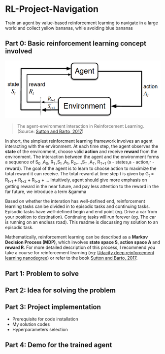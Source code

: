 # RL-Project-Navigation
Train an agent by value-based reinforcement learning to navigate in a large world and collect yellow bananas, while avoiding blue bananas

## Part 0: Basic reinforcement learning concept involved
![](https://github.com/CenturyLiu/RL-Project-Navigation/blob/master/rl-basic.png)
> The agent-environment interaction in Reinforcement Learning.(Source: [Sutton and Barto, 2017](http://incompleteideas.net/book/RLbook2020.pdf))

In short, the simplest reinforcment learning framework involves an agent interacting with the environment. At each time step, the agent observes the **state** of the environment, choose valid **action** and receive **reward** from the environment. The interaction between the agent and the environment forms a sequence of S<sub>0</sub> ,A<sub>0</sub>, R<sub>1</sub> ,S<sub>1</sub> ,A<sub>1</sub>, R<sub>2</sub>,...,S<sub>T</sub> ,A<sub>T</sub>, R<sub>T+1</sub>       (s - states,a - action,r - reward). The goal of the agent is to learn to choose action to maximize the total reward it can receive. The total reward at time step t is given by G<sub>t</sub> = R<sub>t+1</sub> + R<sub>t+2</sub> + R<sub>t+3</sub> + ... Intuitively, agent should give more emphasis on getting reward in the near future, and pay less attention to the reward in the far future, we introduce a term &gamma

Based on whether the interation has well-defined end, reinforcement learning tasks can be divided in to episodic tasks and continuing tasks. Episodic tasks have well-defined begin and end point (eg. Drive a car from your position to destination). Continuing tasks will run forever (eg. The car is running on an endless road). This readme is discussing my solution to an episodic task.

Mathematically, reinforcement learning can be described as a **Markov Decision Process (MDP)**, which involves **state space S**, **action space A** and **reward R**. For more detailed description of this process, I recommend you take a course for reinforcement learning (eg: [Udacity deep reinforcement learning nanodegree](https://www.udacity.com/course/deep-reinforcement-learning-nanodegree--nd893)) or refer to the book [Sutton and Barto, 2017](http://incompleteideas.net/book/RLbook2020.pdf).  

## Part 1: Problem to solve

## Part 2: Idea for solving the problem

## Part 3: Project implementation
   - Prerequisite for code installation
   - My solution codes
   - Hyperparameters selection

## Part 4: Demo for the trained agent
